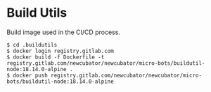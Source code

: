 # Build Utils

Build image used in the CI/CD process.

```
$ cd .buildutils
$ docker login registry.gitlab.com
$ docker build -f Dockerfile -t registry.gitlab.com/newcubator/newcubator/micro-bots/buildutil-node:18.14.0-alpine .
$ docker push registry.gitlab.com/newcubator/newcubator/micro-bots/buildutil-node:18.14.0-alpine
```
